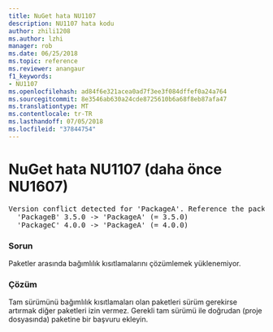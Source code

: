 ```yaml
---
title: NuGet hata NU1107
description: NU1107 hata kodu
author: zhili1208
ms.author: lzhi
manager: rob
ms.date: 06/25/2018
ms.topic: reference
ms.reviewer: anangaur
f1_keywords:
- NU1107
ms.openlocfilehash: ad84f6e321acea0ad7f3ee3f084dffef0a24a764
ms.sourcegitcommit: 8e3546ab630a24cde8725610b6a68f8eb87afa47
ms.translationtype: MT
ms.contentlocale: tr-TR
ms.lasthandoff: 07/05/2018
ms.locfileid: "37844754"
---
```

# <a name="nuget-error-nu1107-previously-nu1607"></a>NuGet hata NU1107 (daha önce NU1607)

<pre>Version conflict detected for 'PackageA'. Reference the package directly from the project to resolve this issue.<br/>  'PackageB' 3.5.0 -> 'PackageA' (= 3.5.0)<br/>  'PackageC' 4.0.0 -> 'PackageA' (= 4.0.0)</pre>

### <a name="issue"></a>Sorun
Paketler arasında bağımlılık kısıtlamalarını çözümlemek yüklenemiyor.

### <a name="solution"></a>Çözüm
Tam sürümünü bağımlılık kısıtlamaları olan paketleri sürüm gerekirse artırmak diğer paketleri izin vermez. Gerekli tam sürümü ile doğrudan (proje dosyasında) paketine bir başvuru ekleyin.